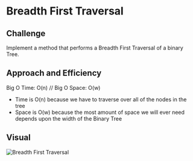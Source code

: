 # Breadth First Traversal
## Challenge
Implement a method that performs a Breadth First Traversal of a binary Tree.

## Approach and Efficiency
Big O Time: O(n) // Big O Space: O(w)
- Time is O(n) because we have to traverse over all of the nodes in the tree
- Space is O(w) because the most amount of space we will ever need depends upon the width of the Binary Tree

## Visual
![Breadth First Traversal](../../assets/BreadthFirstTraversal-Whiteboard.jpg)
